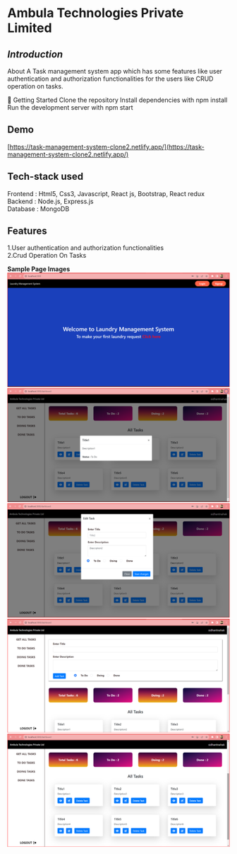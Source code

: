 # Ambula Technologies Private Limited
***Introduction***
---
About
A Task management system app which has some features like user authentication and authorization functionalities for the users like CRUD operation on tasks.

🚀 Getting Started 
Clone the repository Install dependencies with npm install 
Run the development server with  npm start

## Demo

[https://task-management-system-clone2.netlify.app/](https://task-management-system-clone2.netlify.app/)

## Tech-stack used

Frontend : Html5, Css3, Javascript, React js, Bootstrap, React redux<br>
Backend : Node.js, Express.js<br>
Database : MongoDB<br>



## Features
1.User authentication and authorization functionalities<br>
2.Crud Operation On Tasks
   
**Sample Page Images**
 ![ScreenShot](https://github.com/sidhantnahak/Task-Management-System-Nirvedha-Research/blob/main/client/src/Components/images/home_page.png)
 ![ScreenShot](https://github.com/sidhantnahak/Task-Management-System-Nirvedha-Research/blob/main/client/src/Components/images/task_details.png)
  ![ScreenShot](https://github.com/sidhantnahak/Task-Management-System-Nirvedha-Research/blob/main/client/src/Components/images/task_edit.png)
 ![ScreenShot](https://github.com/sidhantnahak/Task-Management-System-Nirvedha-Research/blob/main/client/src/Components/images/task_img-1.png)
 ![ScreenShot](https://github.com/sidhantnahak/Task-Management-System-Nirvedha-Research/blob/main/client/src/Components/images/task_img-2.png)



